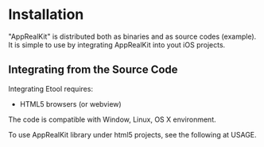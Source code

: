 
Installation
============

"AppRealKit" is distributed both as binaries and as source codes (example).
It is simple to use by integrating AppRealKit into yout iOS projects.

Integrating from the Source Code
-----------------------------

Integrating Etool requires:
* HTML5 browsers (or webview)

The code is compatible with Window, Linux, OS X environment.

To use AppRealKit library under html5 projects, see the following at USAGE.